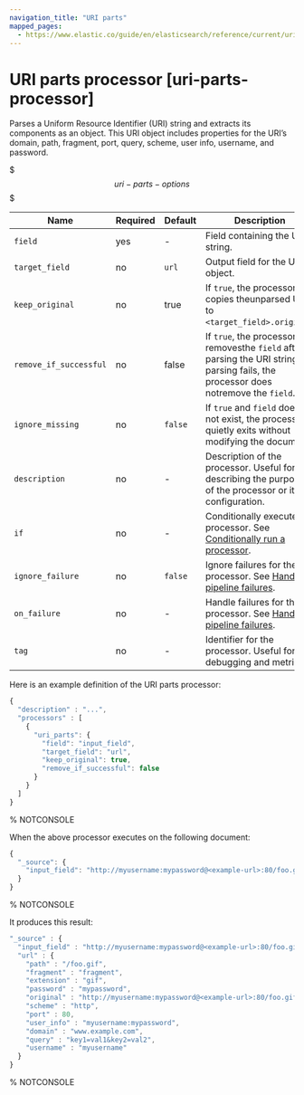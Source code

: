```yaml
---
navigation_title: "URI parts"
mapped_pages:
  - https://www.elastic.co/guide/en/elasticsearch/reference/current/uri-parts-processor.html
---
```


# URI parts processor [uri-parts-processor]


Parses a Uniform Resource Identifier (URI) string and extracts its components as an object. This URI object includes properties for the URI’s domain, path, fragment, port, query, scheme, user info, username, and password.

$$$uri-parts-options$$$

| Name | Required | Default | Description |
| --- | --- | --- | --- |
| `field` | yes | - | Field containing the URI string. |
| `target_field` | no | `url` | Output field for the URI object. |
| `keep_original` | no | true | If `true`, the processor copies theunparsed URI to `<target_field>.original`. |
| `remove_if_successful` | no | false | If `true`, the processor removesthe `field` after parsing the URI string. If parsing fails, the processor does notremove the `field`. |
| `ignore_missing` | no | `false` | If `true` and `field` does not exist, the processor quietly exits without modifying the document |
| `description` | no | - | Description of the processor. Useful for describing the purpose of the processor or its configuration. |
| `if` | no | - | Conditionally execute the processor. See [Conditionally run a processor](docs-content://manage-data/ingest/transform-enrich/ingest-pipelines.md#conditionally-run-processor). |
| `ignore_failure` | no | `false` | Ignore failures for the processor. See [Handling pipeline failures](docs-content://manage-data/ingest/transform-enrich/ingest-pipelines.md#handling-pipeline-failures). |
| `on_failure` | no | - | Handle failures for the processor. See [Handling pipeline failures](docs-content://manage-data/ingest/transform-enrich/ingest-pipelines.md#handling-pipeline-failures). |
| `tag` | no | - | Identifier for the processor. Useful for debugging and metrics. |

Here is an example definition of the URI parts processor:

```js
{
  "description" : "...",
  "processors" : [
    {
      "uri_parts": {
        "field": "input_field",
        "target_field": "url",
        "keep_original": true,
        "remove_if_successful": false
      }
    }
  ]
}
```
%  NOTCONSOLE

When the above processor executes on the following document:

```js
{
  "_source": {
    "input_field": "http://myusername:mypassword@<example-url>:80/foo.gif?key1=val1&key2=val2#fragment"
  }
}
```
%  NOTCONSOLE

It produces this result:

```js
"_source" : {
  "input_field" : "http://myusername:mypassword@<example-url>:80/foo.gif?key1=val1&key2=val2#fragment",
  "url" : {
    "path" : "/foo.gif",
    "fragment" : "fragment",
    "extension" : "gif",
    "password" : "mypassword",
    "original" : "http://myusername:mypassword@<example-url>:80/foo.gif?key1=val1&key2=val2#fragment",
    "scheme" : "http",
    "port" : 80,
    "user_info" : "myusername:mypassword",
    "domain" : "www.example.com",
    "query" : "key1=val1&key2=val2",
    "username" : "myusername"
  }
}
```
%  NOTCONSOLE

